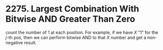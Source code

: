 # 2275. Largest Combination With Bitwise AND Greater Than Zero

count the number of 1 at each position. For example, if we have $X$ "1" for the $j$-th pos, then we can perform bitwise AND to that $X$ number and get a non-negative result. 
